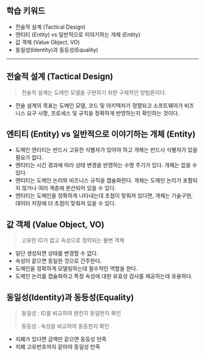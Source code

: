 ## 학습 키워드

- 전술적 설계 (Tactical Design)
- 엔티티 (Entity) vs 일반적으로 이야기하는 개체 (Entity)
- 값 객체 (Value Object, VO)
- 동일성(Identity)과 동등성(Equality)

<hr>

## 전술적 설계 (Tactical Design)
> 전술적 설계는 도메인 모델을 구현하기 위한 구체적인 방법론이다.
- 전술 설계의 목표는 도메인 모델, 코드 및 아키텍처가 정렬되고 소프트웨어가 비즈니스 요구 사항, 프로세스 및 규칙을 정확하게 반영하는지 확인하는 것이다.
## 엔티티 (Entity) vs 일반적으로 이야기하는 개체 (Entity)
- 도메인 엔티티는 반드시 고유한 식별자가 있어야 하고 개체는 반드시 식별자가 있을 필요가 없다.
- 엔티티는 시간 경과에 따라 상태 변경을 반영하는 수명 주기가 있다. 개체는 없을 수 있다.
- 엔티티는 도메인 논리와 비즈니스 규칙을 캡슐화한다. 개체는 도메인 논리가 포함되지 않거나 여러 계층에 분산되어 있을 수 있다.
- 엔티티는 도메인을 정확하게 나타내는데 초점이 맞춰져 있다면, 개체는 기술구현, 데이터 저장에 더 초점이 맞춰져 있을 수 있다.
## 값 객체 (Value Object, VO)
> 고유한 ID가 없고 속성으로 정의되는 불변 객체
- 일단 생성되면 상태를 변경할 수 없다.
- 속성이 같으면 동일한 것으로 간주한다.
- 도메인을 정확하게 모델링하는데 필수적인 역할을 한다.
- 도메인 논리를 캡슐화하고 특정 속성에 대한 유효성 검사를 제공하는데 유용하다.
## 동일성(Identity)과 동등성(Equality)
> 동일성 : ID를 비교하여 완전히 동일한지 확인
> 
> 동등성 : 속성을 비교하여 동등한지 확인
- 지폐가 있다면 금액만 같으면 동등성 만족
- 지폐 고유번호까지 같아야 동일성 만족
